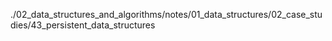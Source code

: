 ./02_data_structures_and_algorithms/notes/01_data_structures/02_case_studies/43_persistent_data_structures
